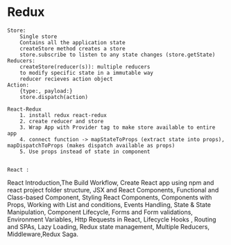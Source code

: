 # Redux
    Store: 
        Single store
        Contains all the application state
        createStore method creates a store
        store.subscribe to listen to any state changes (store.getState)     
    Reducers:
        createStore(reducer(s)): multiple reducers
        to modify specific state in a immutable way
        reducer recieves action object
    Action:
        {type:, payload:}
        store.dispatch(action)

    React-Redux
        1. install redux react-redux
        2. create reducer and store
        3. Wrap App with Provider tag to make store available to entire app
        4. connect function -> mapStateToProps (extract state into props), mapDispatchToProps (makes dispatch available as props)
        5. Use props instead of state in component


    React : 
React Introduction,The Build Workflow, Create React app using npm and react project folder structure, JSX and React Components, Functional and Class-based Component, Styling React Components, Components with Props, Working with List and conditions, Events Handling, State & State Manipulation, Component Lifecycle, Forms and Form validations, Environment Variables,
Http Requests in React, Lifecycle Hooks , Routing and SPAs, Lazy Loading, Redux state management,
Multiple Reducers, Middleware,Redux Saga.
